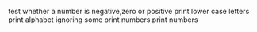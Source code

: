 test whether a number is negative,zero or positive
print lower case letters
print alphabet ignoring some
print numbers
print numbers
